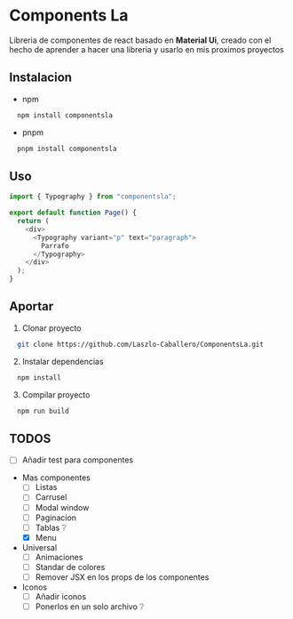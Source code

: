 # Components La

Libreria de componentes de react basado en **Material Ui**,
creado con el hecho de aprender a hacer una libreria y usarlo en mis
proximos proyectos

## Instalacion

- npm

```bash
  npm install componentsla
```

- pnpm

```bash
  pnpm install componentsla
```

## Uso

```ts
import { Typography } from "componentsla";

export default function Page() {
  return (
    <div>
      <Typography variant="p" text="paragraph">
        Parrafo
      </Typography>
    </div>
  );
}
```

## Aportar

1. Clonar proyecto

```bash
  git clone https://github.com/Laszlo-Caballero/ComponentsLa.git
```

2. Instalar dependencias

```bash
  npm install
```

3. Compilar proyecto

```bash
  npm run build
```

## TODOS

- [ ] Añadir test para componentes
- Mas componentes
  - [ ] Listas
  - [ ] Carrusel
  - [ ] Modal window
  - [ ] Paginacion
  - [ ] Tablas ❔
  - [x] Menu
- Universal
  - [ ] Animaciones
  - [ ] Standar de colores
  - [ ] Remover JSX en los props de los componentes
- Iconos
  - [ ] Añadir iconos
  - [ ] Ponerlos en un solo archivo ❔
